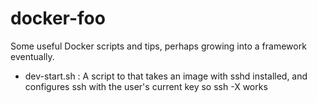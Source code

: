 docker-foo
=========

Some useful Docker scripts and tips, perhaps growing into a framework eventually.

 * dev-start.sh : A script to that takes an image with sshd installed, and configures ssh with
the user's  current key so ssh -X works

